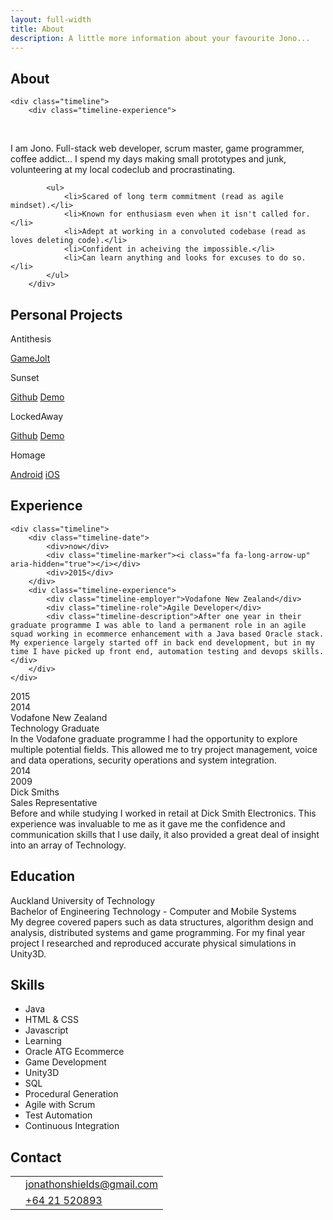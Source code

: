 ```yaml
---
layout: full-width
title: About
description: A little more information about your favourite Jono...
---
```

<section>
    <h1 class="portfolio-header">About</h1>

    <div class="timeline">
        <div class="timeline-experience">
            <p>I am Jono. Full-stack web developer, scrum master, game programmer, coffee addict... I spend my days making small prototypes and junk, volunteering at my local codeclub and procrastinating.</p>

            <ul>
                <li>Scared of long term commitment (read as agile mindset).</li>
                <li>Known for enthusiasm even when it isn't called for.</li>
                <li>Adept at working in a convoluted codebase (read as loves deleting code).</li>
                <li>Confident in acheiving the impossible.</li>
                <li>Can learn anything and looks for excuses to do so.</li>
            </ul>
        </div>
</section>

<section>
    <h1 class="portfolio-header">Personal Projects</h1>
</section>

<div class="project antithesis">
    <div>
        <p>Antithesis</p>
        <a href="http://gamejolt.com/games/antithesis/208143">GameJolt</a>
    </div>
</div>


<div class="project sunset">
    <div>
        <p>Sunset</p>
        <a href="https://github.com/foopod/sunset/">Github</a>
        <a href="https://foopod.github.io/sunset/">Demo</a>
    </div>
</div>

<div class="project lockedaway">
    <div>
        <p>LockedAway</p>
        <a href="https://github.com/foopod/locked-away">Github</a>
        <a href="http://borrowed.pw/locked-awayhttps://github.com/foopod/locked-away">Demo</a>
    </div>
</div>

<div class="project homage">
    <div>
        <p>Homage</p>
        <a href="https://play.google.com/store/apps/details?id=com.foopod.homage">Android</a>
        <a href="https://itunes.apple.com/nz/app/homage/id1099570209">iOS</a>
    </div>
</div>

<section>
    <h1 class="portfolio-header">Experience</h1>

    <div class="timeline">
        <div class="timeline-date">
            <div>now</div>
            <div class="timeline-marker"><i class="fa fa-long-arrow-up" aria-hidden="true"></i></div>
            <div>2015</div>
        </div>
        <div class="timeline-experience">
            <div class="timeline-employer">Vodafone New Zealand</div>
            <div class="timeline-role">Agile Developer</div>
            <div class="timeline-description">After one year in their graduate programme I was able to land a permanent role in an agile squad working in ecommerce enhancement with a Java based Oracle stack. My experience largely started off in back end development, but in my time I have picked up front end, automation testing and devops skills.</div>
        </div>
    </div>

<div class="timeline">
    <div class="timeline-date">
        <div>2015</div>
        <div class="timeline-marker"><i class="fa fa-long-arrow-up" aria-hidden="true"></i></div>
        <div>2014</div>
    </div>
    <div class="timeline-experience">
        <div class="timeline-employer">Vodafone New Zealand</div>
        <div class="timeline-role">Technology Graduate</div>
        <div class="timeline-description">In the Vodafone graduate programme I had the opportunity to explore multiple potential fields. This allowed me to try project management, voice and data operations, security operations and system integration.</div>
    </div>
</div>

<div class="timeline">
    <div class="timeline-date">
        <div>2014</div>
        <div class="timeline-marker"><i class="fa fa-long-arrow-up" aria-hidden="true"></i></div>
        <div>2009</div>
    </div>
    <div class="timeline-experience">
        <div class="timeline-employer">Dick Smiths</div>
        <div class="timeline-role">Sales Representative</div>
        <div class="timeline-description">Before and while studying I worked in retail at Dick Smith Electronics. This experience was invaluable to me as it gave me the confidence and communication skills that I use daily, it also provided a great deal of insight into an array of Technology.</div>
    </div>
</div>
</section>

<section>
<h1 class="portfolio-header">Education</h1>
<div class="timeline">
    <div class="timeline-experience">
        <div class="timeline-employer">Auckland University of Technology</div>
        <div class="timeline-role">Bachelor of Engineering Technology - Computer and Mobile Systems</div>
        <div class="timeline-description">My degree covered papers such as data structures, algorithm design and analysis, distributed systems and game programming. For my final year project I researched and reproduced accurate physical simulations in Unity3D.</div>
    </div>
</div>
</section>

<section>
<h1 class="portfolio-header">Skills</h1>
<div id="skills">
    <ul>
        <li>Java</li>
        <li>HTML & CSS</li>
        <li>Javascript</li>
        <li>Learning</li>
        <li>Oracle ATG Ecommerce</li>
        <li>Game Development</li>
        <li>Unity3D</li>
        <li>SQL</li>
        <li>Procedural Generation</li>
        <li>Agile with Scrum</li>
        <li>Test Automation</li>
        <li>Continuous Integration</li>
    </ul>
</div>
</section>
<section>

<h1 class="portfolio-header">Contact</h1>
<table id="contact">
    <tbody>
<!--
    <tr>
        <td class="table-center"><i class="fa fa-github-alt" aria-hidden="true"></i></td>
        <td><a href="https://github.com/foopod">foopod</a></td>
    </tr>
    <tr>
        <td class="table-center"><i class="fa fa-twitter" aria-hidden="true"></i></td>
        <td><a href="https://twitter.com/foocodes">@foocodes</a></td>
    </tr>
-->
    <tr>
        <td class="table-center"><i class="fa fa-envelope" aria-hidden="true"></i></td>
        <td><a href="mailto:jonathonshields@gmail.com">jonathonshields@gmail.com</a></td>
    </tr>
    <tr>
        <td class="table-center"><i class="fa fa-phone" aria-hidden="true"></i></td>
        <td><a href="tel:+6421520893">+64 21 520893</a></td>
    </tr>
    </tbody>
</table>
</section>

